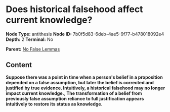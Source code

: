 # Does historical falsehood affect current knowledge?

**Node Type:** antithesis
**Node ID:** 7b0f5d83-6deb-4ae5-9f77-b478018092e4
**Depth:** 2
**Terminal:** No

**Parent:** [No False Lemmas](no-false-lemmas.md)

## Content

**Suppose there was a point in time when a person's belief in a proposition depended on a false assumption, but later the belief is corrected and justified by true evidence. Intuitively, a historical falsehood may no longer impact current knowledge.**, **The transformation of a belief from previously false assumption reliance to full justification appears intuitively to restore its status as knowledge.**

